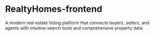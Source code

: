 # RealtyHomes-frontend
A modern real estate listing platform that connects buyers, sellers, and agents with intuitive search tools and comprehensive property data.

